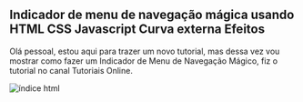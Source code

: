 ## Indicador de menu de navegação mágica usando HTML CSS Javascript Curva externa Efeitos

Olá pessoal, estou aqui para trazer um novo tutorial, mas dessa vez vou mostrar como fazer um Indicador de Menu de Navegação Mágico, fiz o tutorial no canal Tutoriais Online.

<img src="https://user-images.githubusercontent.com/78237060/151607299-8f81634b-3ea0-4e90-aead-3a35fee9bae3.png" alt="índice html" style="max-width: 100%;">
